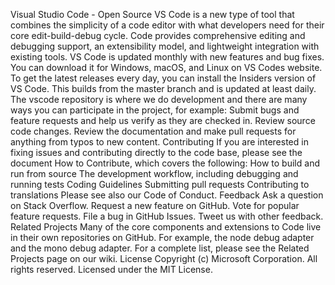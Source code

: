 Visual Studio Code - Open Source VS Code is a new type of tool that combines the simplicity of a code editor with what developers need for their core edit-build-debug cycle. Code provides comprehensive editing and debugging support, an extensibility model, and lightweight integration with existing tools. VS Code is updated monthly with new features and bug fixes. You can download it for Windows, macOS, and Linux on VS Codes website. To get the latest releases every day, you can install the Insiders version of VS Code. This builds from the master branch and is updated at least daily. The vscode repository is where we do development and there are many ways you can participate in the project, for example: Submit bugs and feature requests and help us verify as they are checked in. Review source code changes. Review the documentation and make pull requests for anything from typos to new content. Contributing If you are interested in fixing issues and contributing directly to the code base, please see the document How to Contribute, which covers the following: How to build and run from source The development workflow, including debugging and running tests Coding Guidelines Submitting pull requests Contributing to translations Please see also our Code of Conduct. Feedback Ask a question on Stack Overflow. Request a new feature on GitHub. Vote for popular feature requests. File a bug in GitHub Issues. Tweet us with other feedback. Related Projects Many of the core components and extensions to Code live in their own repositories on GitHub. For example, the node debug adapter and the mono debug adapter. For a complete list, please see the Related Projects page on our wiki. License Copyright (c) Microsoft Corporation. All rights reserved. Licensed under the MIT License.